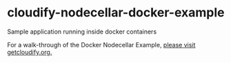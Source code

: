 cloudify-nodecellar-docker-example
==================================

Sample application running inside docker containers

For a walk-through of the Docker Nodecellar Example, [please visit getcloudify.org.](http://getcloudify.org/guide/3.1/plugin-docker.html)